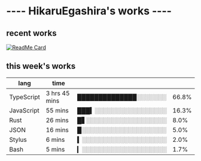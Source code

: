 # ---- HikaruEgashira's works ----

## recent works

[![ReadMe Card](https://github-readme-stats.vercel.app/api/pin/?username=twin-te&repo=twinte-front)](https://github.com/twin-te/twinte-front)

## this week's works

| lang        | time           |                       |        |
| ----------- | -------------- | --------------------- | ------ |
| TypeScript  | 3 hrs 45 mins  | ██████████████░░░░░░░ |  66.8% |
| JavaScript  | 55 mins        | ███▍░░░░░░░░░░░░░░░░░ |  16.3% |
| Rust        | 26 mins        | █▋░░░░░░░░░░░░░░░░░░░ |   8.0% |
| JSON        | 16 mins        | █░░░░░░░░░░░░░░░░░░░░ |   5.0% |
| Stylus      | 6 mins         | ▍░░░░░░░░░░░░░░░░░░░░ |   2.0% |
| Bash        | 5 mins         | ▎░░░░░░░░░░░░░░░░░░░░ |   1.7% |
